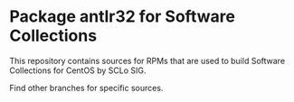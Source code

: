 # Package antlr32 for Software Collections

This repository contains sources for RPMs that are used
to build Software Collections for CentOS by SCLo SIG.

Find other branches for specific sources.
